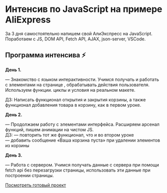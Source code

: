 # Интенсив по JavaScript на примере AliExpress

За 3 дня самостоятельно напишем свой АлиЭкспресс на JavaScript. Поработаем с JS, DOM API, Fetch API, AJAX, json-server, VSCode.  

## Программа интенсива ⚡


**День 1.**  

— Знакомство с языком интерактивности. Учимся получать и работать с элементами на странице , обрабатывать действия пользователя. Используем функции. циклы и условия на реальном макете.  

ДЗ: Написать функционал открытия и закрытия корзины, а также функционал добавления товара в корзину, как в первом уроке.


**День 2.**  

— Продолжаем работу с элементами интерфейса. Расширяем арсенал функций, пишем анимации на чистом JS.  
ДЗ: — повторить тот же функционал, что и во втором уроке  
— добавить сообщение «Ваша корзина пуста» при удалении элементов из корзины


**День 3.**  

— Работа с сервером. Учимся получать данные с сервера при помощи fetch api без перезагрузки страницы, использовать эти данные при построении страницы.

[Посмотреть готовый проект](https://riva-sm.github.io/HelloExpressApp/ "HelloExpress-App")
